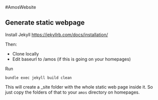 #AmosWebsite

## Generate static webpage

Install Jekyll https://jekyllrb.com/docs/installation/

Then:

- Clone locally
- Edit baseurl to /amos (if this is going on your homepages)

Run
```
bundle exec jekyll build clean
```
This will create a _site folder with the whole static web page inside it. So just copy the folders of that to your `amos` directory on homepages.
